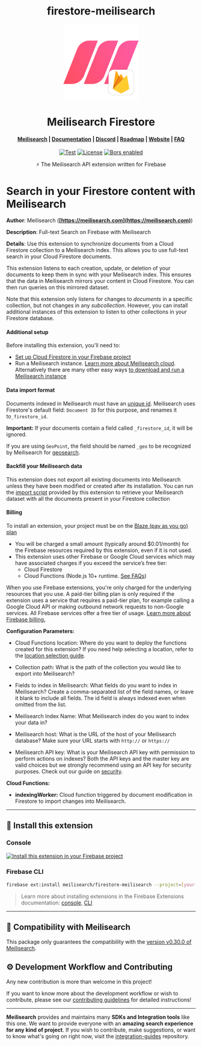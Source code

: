 <h1 align="center">firestore-meilisearch</h1>

<p align="center">
  <img src="https://raw.githubusercontent.com/meilisearch/integration-guides/main/assets/logos/meilisearch_firebase.svg" alt="Meilisearch-Firestore" width="200" height="200" />
</p>

<h1 align="center">Meilisearch Firestore</h1>

<h4 align="center">
  <a href="https://github.com/meilisearch/meilisearch">Meilisearch</a> |
  <a href="https://docs.meilisearch.com">Documentation</a> |
  <a href="https://discord.meilisearch.com">Discord</a> |
  <a href="https://roadmap.meilisearch.com/tabs/1-under-consideration">Roadmap</a> |
  <a href="https://www.meilisearch.com">Website</a> |
  <a href="https://docs.meilisearch.com/faq">FAQ</a>
</h4>

<p align="center">
  <a href="https://github.com/meilisearch/firestore-meilisearch/actions"><img src="https://github.com/meilisearch/firestore-meilisearch/workflows/Tests/badge.svg" alt="Test"></a>
  <a href="https://github.com/meilisearch/firestore-meilisearch/blob/main/LICENSE"><img src="https://img.shields.io/badge/license-MIT-informational" alt="License"></a>
  <a href="https://ms-bors.herokuapp.com/repositories/8"><img src="https://bors.tech/images/badge_small.svg" alt="Bors enabled"></a>
</p>

<p align="center">⚡ The Meilisearch API extension written for Firebase</p>

# Search in your Firestore content with Meilisearch

**Author**: Meilisearch (**[https://meilisearch.com](https://meilisearch.com)**)

**Description**: Full-text Search on Firebase with Meilisearch

**Details**: Use this extension to synchronize documents from a Cloud Firestore collection to a Meilisearch index. This allows you to use full-text search in your Cloud Firestore documents.

This extension listens to each creation, update, or deletion of your documents to keep them in sync with your Meilisearch index. This ensures that the data in Meilisearch mirrors your content in Cloud Firestore. You can then run queries on this mirrored dataset.

Note that this extension only listens for changes to _documents_ in a specific collection, but not changes in any _subcollection_. However, you can install additional instances of this extension to listen to other collections in your Firestore database.

#### Additional setup

Before installing this extension, you'll need to:

- [Set up Cloud Firestore in your Firebase project](https://firebase.google.com/docs/firestore/quickstart)
- Run a Meilisearch instance. [Learn more about Meilisearch cloud](https://www.meilisearch.com/pricing). Alternatively there are many other easy ways [to download and run a Meilisearch instance](https://docs.meilisearch.com/learn/getting_started/installation.html#download-and-launch)

#### Data import format

Documents indexed in Meilisearch must have an [unique id](https://docs.meilisearch.com/learn/core_concepts/documents.html#primary-field). Meilisearch uses Firestore's default field: `Document ID` for this purpose, and renames it to`_firestore_id`.

**Important:**  If your documents contain a field called `_firestore_id`, it will be ignored.

If you are using `GeoPoint`, the field should be named `_geo` to be recognized by Meilisearch for [geosearch](https://docs.meilisearch.com/reference/features/geosearch.html#geosearch).

#### Backfill your Meilisearch data

This extension does not export all existing documents into Meilisearch unless they have been modified or created after its installation. You can run the [import script](./guides/IMPORT_EXISTING_DOCUMENTS.md) provided by this extension to retrieve your Meilisearch dataset with all the documents present in your Firestore collection

#### Billing

To install an extension, your project must be on the [Blaze (pay as you go) plan](https://firebase.google.com/pricing)

* You will be charged a small amount (typically around $0.01/month) for the Firebase resources required by this extension, even if it is not used.
* This extension uses other Firebase or Google Cloud services which may have
  associated charges if you exceed the service’s free tier:
  *   Cloud Firestore
  *   Cloud Functions (Node.js 10+ runtime. [See FAQs](https://firebase.google.com/support/faq#extensions-pricing))

When you use Firebase extensions, you're only charged for the underlying
resources that you use. A paid-tier billing plan is only required if the
extension uses a service that requires a paid-tier plan, for example calling
a Google Cloud API or making outbound network requests to non-Google services.
All Firebase services offer a free tier of usage.
[Learn more about Firebase billing.](https://firebase.google.com/pricing)




**Configuration Parameters:**

* Cloud Functions location: Where do you want to deploy the functions created for this extension? If you need help selecting a location, refer to the [location selection guide](https://firebase.google.com/docs/functions/locations).

* Collection path: What is the path of the collection you would like to export into Meilisearch?

* Fields to index in Meilisearch: What fields do you want to index in Meilisearch? Create a comma-separated list of the field names, or leave it blank to include all fields. The id field is always indexed even when omitted from the list.

* Meilisearch Index Name: What Meilisearch index do you want to index your data in?

* Meilisearch host: What is the URL of the host of your Meilisearch database? Make sure your URL starts with `http://` or `https://`

* Meilisearch API key: What is your Meilisearch API key with permission to perform actions on indexes? Both the API keys and the master key are valid choices but we strongly recommend using an API key for security purposes. Check out our guide on [security](https://docs.meilisearch.com/learn/security/master_api_keys.html).



**Cloud Functions:**

* **indexingWorker:** Cloud function triggered by document modification in Firestore to import changes into Meilisearch.

---

## 🧩 Install this extension

### Console

[![Install this extension in your Firebase project](https://www.gstatic.com/mobilesdk/210513_mobilesdk/install-extension.png "Install this extension in your Firebase project")][install-link]

[install-link]: https://extensions.dev/extensions/meilisearch/firestore-meilisearch

### Firebase CLI

```bash
firebase ext:install meilisearch/firestore-meilisearch --project=[your-project-id]
```

> Learn more about installing extensions in the Firebase Extensions documentation:
> [console](https://firebase.google.com/docs/extensions/install-extensions?platform=console),
> [CLI](https://firebase.google.com/docs/extensions/install-extensions?platform=cli)

---

## 🤖 Compatibility with Meilisearch

This package only guarantees the compatibility with the [version v0.30.0 of Meilisearch](https://github.com/meilisearch/meilisearch/releases/tag/v0.30.0).

## ⚙️ Development Workflow and Contributing

Any new contribution is more than welcome in this project!

If you want to know more about the development workflow or wish to contribute, please see our [contributing guidelines](/CONTRIBUTING.md) for detailed instructions!

<hr>

**Meilisearch** provides and maintains many **SDKs and Integration tools** like this one. We want to provide everyone with an **amazing search experience for any kind of project**. If you wish to contribute, make suggestions, or want to know what's going on right now, visit the [integration-guides](https://github.com/meilisearch/integration-guides) repository.
